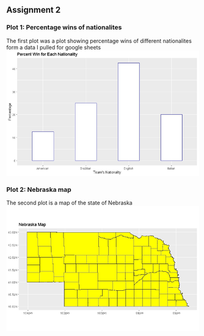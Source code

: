 ## Assignment 2 


### Plot 1: Percentage wins of nationalites
The first plot was a plot showing percentage wins of different nationalites form a data I pulled for google sheets
![alt text](Assignment2Chart1.jpeg "A chart showing percentage wins for different nationalites")










### Plot 2: Nebraska map
The second plot is a map of the state of Nebraska
![alt text](Nebraskaplot.jpeg "A map of Nebraska showing the boundaries of counties")

